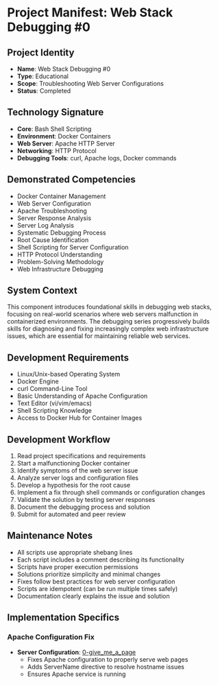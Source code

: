 # Project Manifest: Web Stack Debugging #0

## Project Identity
- **Name**: Web Stack Debugging #0
- **Type**: Educational
- **Scope**: Troubleshooting Web Server Configurations
- **Status**: Completed

## Technology Signature
- **Core**: Bash Shell Scripting
- **Environment**: Docker Containers
- **Web Server**: Apache HTTP Server
- **Networking**: HTTP Protocol
- **Debugging Tools**: curl, Apache logs, Docker commands

## Demonstrated Competencies
- Docker Container Management
- Web Server Configuration
- Apache Troubleshooting
- Server Response Analysis
- Server Log Analysis
- Systematic Debugging Process
- Root Cause Identification
- Shell Scripting for Server Configuration
- HTTP Protocol Understanding
- Problem-Solving Methodology
- Web Infrastructure Debugging

## System Context
This component introduces foundational skills in debugging web stacks, focusing on real-world scenarios where web servers malfunction in containerized environments. The debugging series progressively builds skills for diagnosing and fixing increasingly complex web infrastructure issues, which are essential for maintaining reliable web services.

## Development Requirements
- Linux/Unix-based Operating System
- Docker Engine
- curl Command-Line Tool
- Basic Understanding of Apache Configuration
- Text Editor (vi/vim/emacs)
- Shell Scripting Knowledge
- Access to Docker Hub for Container Images

## Development Workflow
1. Read project specifications and requirements
2. Start a malfunctioning Docker container
3. Identify symptoms of the web server issue
4. Analyze server logs and configuration files
5. Develop a hypothesis for the root cause
6. Implement a fix through shell commands or configuration changes
7. Validate the solution by testing server responses
8. Document the debugging process and solution
9. Submit for automated and peer review

## Maintenance Notes
- All scripts use appropriate shebang lines
- Each script includes a comment describing its functionality
- Scripts have proper execution permissions
- Solutions prioritize simplicity and minimal changes
- Fixes follow best practices for web server configuration
- Scripts are idempotent (can be run multiple times safely)
- Documentation clearly explains the issue and solution

## Implementation Specifics

### Apache Configuration Fix
- **Server Configuration**: [0-give_me_a_page](./0-give_me_a_page)
  * Fixes Apache configuration to properly serve web pages
  * Adds ServerName directive to resolve hostname issues
  * Ensures Apache service is running